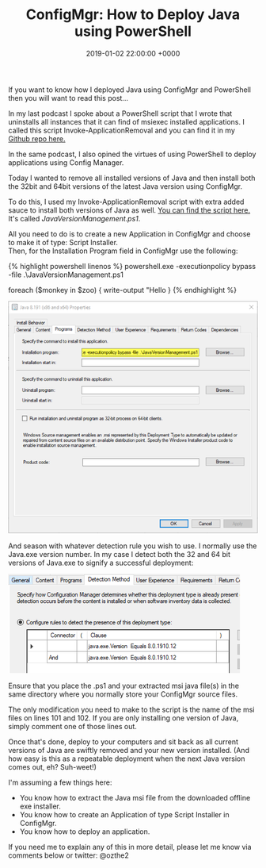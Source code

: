 ﻿---
layout: post
title:  "ConfigMgr: How to Deploy Java using PowerShell"
date:   2019-01-02 22:00:00 +0000
categories: ConfigMgr
tags: [configmgr,powershell,deployment]
---
If you want to know how I deployed Java using ConfigMgr and PowerShell then you will want to read this post...

In my last podcast I spoke about a PowerShell script that I wrote that uninstalls all instances that it can find of msiexec installed applications.   I called this script Invoke-ApplicationRemoval and you can find it in my [Github repo here.](https://github.com/ozthe2/Powershell/blob/master/SCCM/Invoke-ApplicationRemoval)

In the same podcast, I also opined the virtues of using PowerShell to deploy applications using Config Manager.

Today I wanted to remove all installed versions of Java and then install both the 32bit and 64bit versions of the latest Java version using ConfigMgr.

To do this, I used my Invoke-ApplicationRemoval script with extra added sauce to install both versions of Java as well.  [You can find the script here.](https://github.com/ozthe2/Powershell/blob/master/SCCM/JavaVersionManagement.ps1) It's called *JavaVersionManagement.ps1*. 

All you need to do is to create a new Application in ConfigMgr and choose to make it of type: Script Installer.  
Then, for the Installation Program field in ConfigMgr use the following:

{% highlight powershell linenos %}
powershell.exe -executionpolicy bypass -file .\JavaVersionManagement.ps1

foreach ($monkey in $zoo) {
    write-output "Hello
}
{% endhighlight %}

![](/assets/images/javainstall.png)

And season with whatever detection rule you wish to use.  I normally use the Java.exe version number.  In my case I detect both the 32 and 64 bit versions of Java.exe to signify a successful deployment:

![](/assets/images/JavaVersionDetection.png)

Ensure that you place the .ps1 and your extracted msi java file(s) in the same directory where you normally store your ConfigMgr source files.

The only modification you need to make to the script is the name of the msi files on lines 101 and 102.  If you are only installing one version of Java, simply comment one of those lines out.

Once that's done, deploy to your computers and sit back as all current versions of Java are swiftly removed and your new version installed. (And how easy is this as a repeatable deployment when the next Java version comes out, eh? Suh-weet!)

I'm assuming a few things here:
- You know how to extract the Java msi file from the downloaded offline exe installer.
- You know how to create an Application of type Script Installer in ConfigMgr.
- You know how to deploy an application.

If you need me to explain any of this in more detail, please let me know via comments below or twitter: @ozthe2

